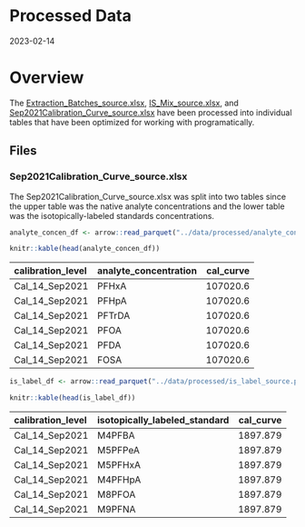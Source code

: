 Processed Data
================
2023-02-14

# Overview

The
[Extraction_Batches_source.xlsx](../data/source/Extraction_Batches_source.xlsx),
[IS_Mix_source.xlsx](../data/source/IS_Mix_source.xlsx), and
[Sep2021Calibration_Curve_source.xlsx](../data/source/Sep2021Calibration_Curve_source.xlsx)
have been processed into individual tables that have been optimized for
working with programatically.

## Files

### Sep2021Calibration_Curve_source.xlsx

The Sep2021Calibration_Curve_source.xlsx was split into two tables since
the upper table was the native analyte concentrations and the lower
table was the isotopically-labeled standards concentrations.

``` r
analyte_concen_df <- arrow::read_parquet("../data/processed/analyte_concentrations.parquet")

knitr::kable(head(analyte_concen_df))
```

| calibration_level | analyte_concentration | cal_curve |
|:------------------|:----------------------|----------:|
| Cal_14_Sep2021    | PFHxA                 |  107020.6 |
| Cal_14_Sep2021    | PFHpA                 |  107020.6 |
| Cal_14_Sep2021    | PFTrDA                |  107020.6 |
| Cal_14_Sep2021    | PFOA                  |  107020.6 |
| Cal_14_Sep2021    | PFDA                  |  107020.6 |
| Cal_14_Sep2021    | FOSA                  |  107020.6 |

``` r
is_label_df <- arrow::read_parquet("../data/processed/is_label_source.parquet")

knitr::kable(head(is_label_df))
```

| calibration_level | isotopically_labeled_standard | cal_curve |
|:------------------|:------------------------------|----------:|
| Cal_14_Sep2021    | M4PFBA                        |  1897.879 |
| Cal_14_Sep2021    | M5PFPeA                       |  1897.879 |
| Cal_14_Sep2021    | M5PFHxA                       |  1897.879 |
| Cal_14_Sep2021    | M4PFHpA                       |  1897.879 |
| Cal_14_Sep2021    | M8PFOA                        |  1897.879 |
| Cal_14_Sep2021    | M9PFNA                        |  1897.879 |
